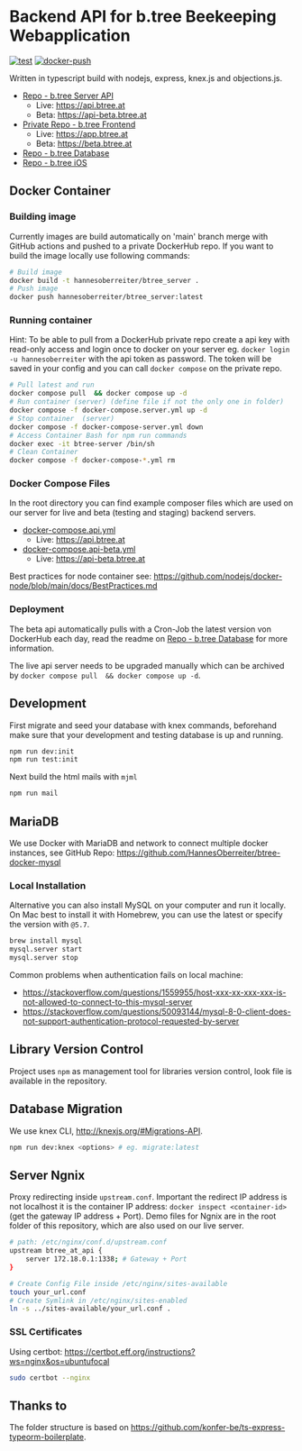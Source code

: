 # Backend API for b.tree Beekeeping Webapplication

[![test](https://github.com/HannesOberreiter/btree_server/actions/workflows/test.yml/badge.svg)](https://github.com/HannesOberreiter/btree_server/actions/workflows/test.yml)
[![docker-push](https://github.com/HannesOberreiter/btree_server/actions/workflows/docker-push.yml/badge.svg)](https://github.com/HannesOberreiter/btree_server/actions/workflows/docker-push.yml)

Written in typescript build with nodejs, express, knex.js and objections.js.

- [Repo - b.tree Server API](https://github.com/HannesOberreiter/btree_server)
  - Live: <https://api.btree.at>
  - Beta: <https://api-beta.btree.at>
- [Private Repo - b.tree Frontend](https://github.com/HannesOberreiter/btree_vue)
  - Live: <https://app.btree.at>
  - Beta: <https://beta.btree.at>
- [Repo - b.tree Database](https://github.com/HannesOberreiter/btree_database)
- [Repo - b.tree iOS](https://github.com/HannesOberreiter/btree_ios)

## Docker Container

### Building image

Currently images are build automatically on 'main' branch merge with GitHub actions and pushed to a private DockerHub repo. If you want to build the image locally use following commands:

```bash
# Build image
docker build -t hannesoberreiter/btree_server .
# Push image
docker push hannesoberreiter/btree_server:latest
```

### Running container

Hint: To be able to pull from a DockerHub private repo create a api key with read-only access and login once to docker on your server eg. `docker login -u hannesoberreiter` with the api token as password. The token will be saved in your config and you can call `docker compose` on the private repo.

```bash
# Pull latest and run 
docker compose pull  && docker compose up -d
# Run container (server) (define file if not the only one in folder)
docker compose -f docker-compose.server.yml up -d
# Stop container  (server)
docker compose -f docker-compose-server.yml down
# Access Container Bash for npm run commands
docker exec -it btree-server /bin/sh
# Clean Container
docker compose -f docker-compose-*.yml rm
```

### Docker Compose Files

In the root directory you can find example composer files which are used on our server for live and beta (testing and staging) backend servers.

- [docker-compose.api.yml](docker-compose.api.yml)
  - Live: <https://api.btree.at>
- [docker-compose.api-beta.yml](docker-compose.api-beta.yml)
  - Live: <https://api-beta.btree.at>

Best practices for node container see: <https://github.com/nodejs/docker-node/blob/main/docs/BestPractices.md>

### Deployment

The beta api automatically pulls with a Cron-Job the latest version von DockerHub each day, read the readme on [Repo - b.tree Database](https://github.com/HannesOberreiter/btree_database) for more information.

The live api server needs to be upgraded manually which can be archived by `docker compose pull  && docker compose up -d`.

## Development

First migrate and seed your database with knex commands, beforehand make sure that your development and testing database is up and running.

```bash
npm run dev:init
npm run test:init
```

Next build the html mails with `mjml`

```bash
npm run mail
```

## MariaDB

We use Docker with MariaDB and network to connect multiple docker instances, see GitHub Repo: <https://github.com/HannesOberreiter/btree-docker-mysql>

### Local Installation

Alternative you can also install MySQL on your computer and run it locally. On Mac best to install it with Homebrew, you can use the latest or specify the version with `@5.7`.

```bash
brew install mysql
mysql.server start
mysql.server stop
```

Common problems when authentication fails on local machine:

- <https://stackoverflow.com/questions/1559955/host-xxx-xx-xxx-xxx-is-not-allowed-to-connect-to-this-mysql-server>
- <https://stackoverflow.com/questions/50093144/mysql-8-0-client-does-not-support-authentication-protocol-requested-by-server>

## Library Version Control

Project uses `npm` as management tool for libraries version control, look file is available in the repository.

## Database Migration

We use knex CLI, <http://knexjs.org/#Migrations-API>.

```bash
npm run dev:knex <options> # eg. migrate:latest
```

## Server Ngnix

Proxy redirecting inside `upstream.conf`. Important the redirect IP address is not localhost it is the container IP address: `docker inspect <container-id>` (get the gateway IP address + Port). Demo files for Ngnix are in the root folder of this repository, which are also used on our live server.

```bash
# path: /etc/nginx/conf.d/upstream.conf
upstream btree_at_api {
    server 172.18.0.1:1338; # Gateway + Port
}
```

```bash
# Create Config File inside /etc/nginx/sites-available
touch your_url.conf
# Create Symlink in /etc/nginx/sites-enabled
ln -s ../sites-available/your_url.conf .
```

### SSL Certificates

Using certbot: <https://certbot.eff.org/instructions?ws=nginx&os=ubuntufocal>

```bash
sudo certbot --nginx
```

## Thanks to

The folder structure is based on <https://github.com/konfer-be/ts-express-typeorm-boilerplate>.
